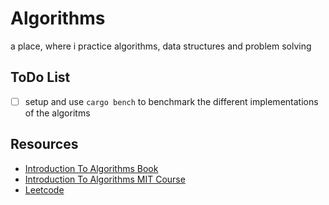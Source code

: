 # Algorithms

a place, where i practice algorithms, data structures and problem solving


## ToDo List
- [ ] setup and use `cargo bench` to benchmark the different implementations of the algoritms

## Resources

- [Introduction To Algorithms Book](https://mitpress.mit.edu/9780262046305/introduction-to-algorithms/)
- [Introduction To Algorithms MIT Course](https://ocw.mit.edu/courses/6-006-introduction-to-algorithms-spring-2020/)
- [Leetcode](https://leetcode.com)
